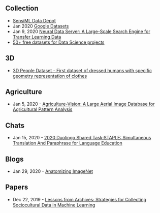 
## Collection
- [SensiML Data Depot](https://datadepot.sensiml.com/)
- Jan 2020 [Google Datasets](https://twitter.com/JeffDean/status/1220398456096710656)
- Jan 9, 2020 [Neural Data Server: A Large-Scale Search Engine for Transfer Learning Data](https://arxiv.org/abs/2001.02799)
- [50+ free datasets for Data Science projects](https://blog.journeyofanalytics.com/50-free-datasets-for-data-science-projects/)

## 3D
- [3D People Dataset - First dataset of dressed humans with specific geometry representation of clothes](https://cv.iri.upc-csic.es/)

## Agriculture
- Jan 5, 2020 - [Agriculture-Vision: A Large Aerial Image Database for Agricultural Pattern Analysis](https://arxiv.org/abs/2001.01306)

## Chats
- Jan 15, 2020 - [2020 Duolingo Shared Task:STAPLE: Simultaneous Translation And Paraphrase for Language Education](http://sharedtask.duolingo.com/#data)

## Blogs
- Jan 29, 2020 - [Anatomizing ImageNet](https://gab41.lab41.org/anatomizing-imagenet-bc16b8335d11)

## Papers
- Dec 22, 2019 - [Lessons from Archives: Strategies for Collecting Sociocultural Data in Machine Learning](https://arxiv.org/abs/1912.10389)


